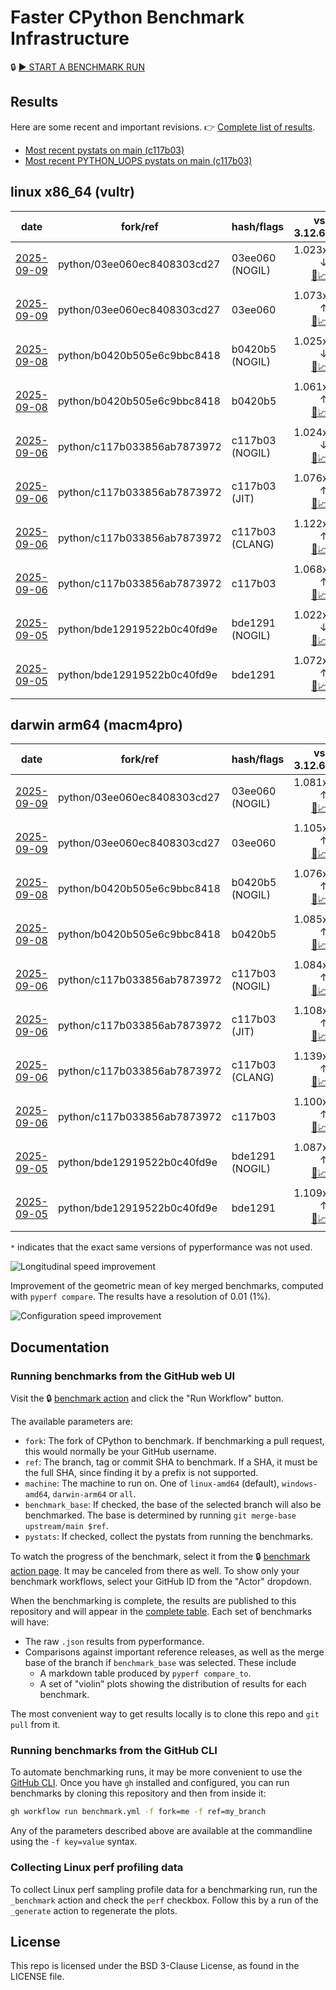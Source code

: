 # Faster CPython Benchmark Infrastructure

🔒 [▶️ START A BENCHMARK RUN](../../actions/workflows/benchmark.yml)

## Results

Here are some recent and important revisions. 👉 [Complete list of results](RESULTS.md).

<!-- START table -->
- [Most recent  pystats on main (c117b03)](results/bm-20250906-3.15.0a0-c117b03/bm-20250906-vultr-x86_64-python-c117b033856ab7873972-3.15.0a0-c117b03-pystats.md)
- [Most recent PYTHON_UOPS pystats on main (c117b03)](results/bm-20250906-3.15.0a0-c117b03-PYTHON_UOPS/bm-20250906-vultr-x86_64-python-c117b033856ab7873972-3.15.0a0-c117b03-pystats.md)

## linux x86_64 (vultr)
| date | fork/ref | hash/flags | vs. 3.12.6: | vs. 3.13.0rc2: | vs. base: |
| --- | --- | --- | ---: | ---: | ---: |
| [2025-09-09](results/bm-20250909-3.15.0a0-03ee060-NOGIL) | python/03ee060ec8408303cd27 | 03ee060 (NOGIL) | 1.023x ↓<br>[📄](results/bm-20250909-3.15.0a0-03ee060-NOGIL/bm-20250909-vultr-x86_64-python-03ee060ec8408303cd27-3.15.0a0-03ee060-vs-3.12.6.md)[📈](results/bm-20250909-3.15.0a0-03ee060-NOGIL/bm-20250909-vultr-x86_64-python-03ee060ec8408303cd27-3.15.0a0-03ee060-vs-3.12.6.svg) | 1.056x ↓<br>[📄](results/bm-20250909-3.15.0a0-03ee060-NOGIL/bm-20250909-vultr-x86_64-python-03ee060ec8408303cd27-3.15.0a0-03ee060-vs-3.13.0rc2.md)[📈](results/bm-20250909-3.15.0a0-03ee060-NOGIL/bm-20250909-vultr-x86_64-python-03ee060ec8408303cd27-3.15.0a0-03ee060-vs-3.13.0rc2.svg) | 1.095x ↓<br>[📄](results/bm-20250909-3.15.0a0-03ee060-NOGIL/bm-20250909-vultr-x86_64-python-03ee060ec8408303cd27-3.15.0a0-03ee060-vs-base.md)[📈](results/bm-20250909-3.15.0a0-03ee060-NOGIL/bm-20250909-vultr-x86_64-python-03ee060ec8408303cd27-3.15.0a0-03ee060-vs-base.svg)[🧠](results/bm-20250909-3.15.0a0-03ee060-NOGIL/bm-20250909-vultr-x86_64-python-03ee060ec8408303cd27-3.15.0a0-03ee060-vs-base-mem.svg) |
| [2025-09-09](results/bm-20250909-3.15.0a0-03ee060) | python/03ee060ec8408303cd27 | 03ee060 | 1.073x ↑<br>[📄](results/bm-20250909-3.15.0a0-03ee060/bm-20250909-vultr-x86_64-python-03ee060ec8408303cd27-3.15.0a0-03ee060-vs-3.12.6.md)[📈](results/bm-20250909-3.15.0a0-03ee060/bm-20250909-vultr-x86_64-python-03ee060ec8408303cd27-3.15.0a0-03ee060-vs-3.12.6.svg) | 1.038x ↑<br>[📄](results/bm-20250909-3.15.0a0-03ee060/bm-20250909-vultr-x86_64-python-03ee060ec8408303cd27-3.15.0a0-03ee060-vs-3.13.0rc2.md)[📈](results/bm-20250909-3.15.0a0-03ee060/bm-20250909-vultr-x86_64-python-03ee060ec8408303cd27-3.15.0a0-03ee060-vs-3.13.0rc2.svg) |  |
| [2025-09-08](results/bm-20250908-3.15.0a0-b0420b5-NOGIL) | python/b0420b505e6c9bbc8418 | b0420b5 (NOGIL) | 1.025x ↓<br>[📄](results/bm-20250908-3.15.0a0-b0420b5-NOGIL/bm-20250908-vultr-x86_64-python-b0420b505e6c9bbc8418-3.15.0a0-b0420b5-vs-3.12.6.md)[📈](results/bm-20250908-3.15.0a0-b0420b5-NOGIL/bm-20250908-vultr-x86_64-python-b0420b505e6c9bbc8418-3.15.0a0-b0420b5-vs-3.12.6.svg) | 1.058x ↓<br>[📄](results/bm-20250908-3.15.0a0-b0420b5-NOGIL/bm-20250908-vultr-x86_64-python-b0420b505e6c9bbc8418-3.15.0a0-b0420b5-vs-3.13.0rc2.md)[📈](results/bm-20250908-3.15.0a0-b0420b5-NOGIL/bm-20250908-vultr-x86_64-python-b0420b505e6c9bbc8418-3.15.0a0-b0420b5-vs-3.13.0rc2.svg) | 1.088x ↓<br>[📄](results/bm-20250908-3.15.0a0-b0420b5-NOGIL/bm-20250908-vultr-x86_64-python-b0420b505e6c9bbc8418-3.15.0a0-b0420b5-vs-base.md)[📈](results/bm-20250908-3.15.0a0-b0420b5-NOGIL/bm-20250908-vultr-x86_64-python-b0420b505e6c9bbc8418-3.15.0a0-b0420b5-vs-base.svg)[🧠](results/bm-20250908-3.15.0a0-b0420b5-NOGIL/bm-20250908-vultr-x86_64-python-b0420b505e6c9bbc8418-3.15.0a0-b0420b5-vs-base-mem.svg) |
| [2025-09-08](results/bm-20250908-3.15.0a0-b0420b5) | python/b0420b505e6c9bbc8418 | b0420b5 | 1.061x ↑<br>[📄](results/bm-20250908-3.15.0a0-b0420b5/bm-20250908-vultr-x86_64-python-b0420b505e6c9bbc8418-3.15.0a0-b0420b5-vs-3.12.6.md)[📈](results/bm-20250908-3.15.0a0-b0420b5/bm-20250908-vultr-x86_64-python-b0420b505e6c9bbc8418-3.15.0a0-b0420b5-vs-3.12.6.svg) | 1.026x ↑<br>[📄](results/bm-20250908-3.15.0a0-b0420b5/bm-20250908-vultr-x86_64-python-b0420b505e6c9bbc8418-3.15.0a0-b0420b5-vs-3.13.0rc2.md)[📈](results/bm-20250908-3.15.0a0-b0420b5/bm-20250908-vultr-x86_64-python-b0420b505e6c9bbc8418-3.15.0a0-b0420b5-vs-3.13.0rc2.svg) |  |
| [2025-09-06](results/bm-20250906-3.15.0a0-c117b03-NOGIL) | python/c117b033856ab7873972 | c117b03 (NOGIL) | 1.024x ↓<br>[📄](results/bm-20250906-3.15.0a0-c117b03-NOGIL/bm-20250906-vultr-x86_64-python-c117b033856ab7873972-3.15.0a0-c117b03-vs-3.12.6.md)[📈](results/bm-20250906-3.15.0a0-c117b03-NOGIL/bm-20250906-vultr-x86_64-python-c117b033856ab7873972-3.15.0a0-c117b03-vs-3.12.6.svg) | 1.057x ↓<br>[📄](results/bm-20250906-3.15.0a0-c117b03-NOGIL/bm-20250906-vultr-x86_64-python-c117b033856ab7873972-3.15.0a0-c117b03-vs-3.13.0rc2.md)[📈](results/bm-20250906-3.15.0a0-c117b03-NOGIL/bm-20250906-vultr-x86_64-python-c117b033856ab7873972-3.15.0a0-c117b03-vs-3.13.0rc2.svg) | 1.091x ↓<br>[📄](results/bm-20250906-3.15.0a0-c117b03-NOGIL/bm-20250906-vultr-x86_64-python-c117b033856ab7873972-3.15.0a0-c117b03-vs-base.md)[📈](results/bm-20250906-3.15.0a0-c117b03-NOGIL/bm-20250906-vultr-x86_64-python-c117b033856ab7873972-3.15.0a0-c117b03-vs-base.svg)[🧠](results/bm-20250906-3.15.0a0-c117b03-NOGIL/bm-20250906-vultr-x86_64-python-c117b033856ab7873972-3.15.0a0-c117b03-vs-base-mem.svg) |
| [2025-09-06](results/bm-20250906-3.15.0a0-c117b03-JIT) | python/c117b033856ab7873972 | c117b03 (JIT) | 1.076x ↑<br>[📄](results/bm-20250906-3.15.0a0-c117b03-JIT/bm-20250906-vultr-x86_64-python-c117b033856ab7873972-3.15.0a0-c117b03-vs-3.12.6.md)[📈](results/bm-20250906-3.15.0a0-c117b03-JIT/bm-20250906-vultr-x86_64-python-c117b033856ab7873972-3.15.0a0-c117b03-vs-3.12.6.svg) | 1.040x ↑<br>[📄](results/bm-20250906-3.15.0a0-c117b03-JIT/bm-20250906-vultr-x86_64-python-c117b033856ab7873972-3.15.0a0-c117b03-vs-3.13.0rc2.md)[📈](results/bm-20250906-3.15.0a0-c117b03-JIT/bm-20250906-vultr-x86_64-python-c117b033856ab7873972-3.15.0a0-c117b03-vs-3.13.0rc2.svg) | 1.008x ↑<br>[📄](results/bm-20250906-3.15.0a0-c117b03-JIT/bm-20250906-vultr-x86_64-python-c117b033856ab7873972-3.15.0a0-c117b03-vs-base.md)[📈](results/bm-20250906-3.15.0a0-c117b03-JIT/bm-20250906-vultr-x86_64-python-c117b033856ab7873972-3.15.0a0-c117b03-vs-base.svg)[🧠](results/bm-20250906-3.15.0a0-c117b03-JIT/bm-20250906-vultr-x86_64-python-c117b033856ab7873972-3.15.0a0-c117b03-vs-base-mem.svg) |
| [2025-09-06](results/bm-20250906-3.15.0a0-c117b03-CLANG) | python/c117b033856ab7873972 | c117b03 (CLANG) | 1.122x ↑<br>[📄](results/bm-20250906-3.15.0a0-c117b03-CLANG/bm-20250906-vultr-x86_64-python-c117b033856ab7873972-3.15.0a0-c117b03-vs-3.12.6.md)[📈](results/bm-20250906-3.15.0a0-c117b03-CLANG/bm-20250906-vultr-x86_64-python-c117b033856ab7873972-3.15.0a0-c117b03-vs-3.12.6.svg) | 1.085x ↑<br>[📄](results/bm-20250906-3.15.0a0-c117b03-CLANG/bm-20250906-vultr-x86_64-python-c117b033856ab7873972-3.15.0a0-c117b03-vs-3.13.0rc2.md)[📈](results/bm-20250906-3.15.0a0-c117b03-CLANG/bm-20250906-vultr-x86_64-python-c117b033856ab7873972-3.15.0a0-c117b03-vs-3.13.0rc2.svg) | 1.049x ↑<br>[📄](results/bm-20250906-3.15.0a0-c117b03-CLANG/bm-20250906-vultr-x86_64-python-c117b033856ab7873972-3.15.0a0-c117b03-vs-base.md)[📈](results/bm-20250906-3.15.0a0-c117b03-CLANG/bm-20250906-vultr-x86_64-python-c117b033856ab7873972-3.15.0a0-c117b03-vs-base.svg)[🧠](results/bm-20250906-3.15.0a0-c117b03-CLANG/bm-20250906-vultr-x86_64-python-c117b033856ab7873972-3.15.0a0-c117b03-vs-base-mem.svg) |
| [2025-09-06](results/bm-20250906-3.15.0a0-c117b03) | python/c117b033856ab7873972 | c117b03 | 1.068x ↑<br>[📄](results/bm-20250906-3.15.0a0-c117b03/bm-20250906-vultr-x86_64-python-c117b033856ab7873972-3.15.0a0-c117b03-vs-3.12.6.md)[📈](results/bm-20250906-3.15.0a0-c117b03/bm-20250906-vultr-x86_64-python-c117b033856ab7873972-3.15.0a0-c117b03-vs-3.12.6.svg) | 1.032x ↑<br>[📄](results/bm-20250906-3.15.0a0-c117b03/bm-20250906-vultr-x86_64-python-c117b033856ab7873972-3.15.0a0-c117b03-vs-3.13.0rc2.md)[📈](results/bm-20250906-3.15.0a0-c117b03/bm-20250906-vultr-x86_64-python-c117b033856ab7873972-3.15.0a0-c117b03-vs-3.13.0rc2.svg) |  |
| [2025-09-05](results/bm-20250905-3.15.0a0-bde1291-NOGIL) | python/bde12919522b0c40fd9e | bde1291 (NOGIL) | 1.022x ↓<br>[📄](results/bm-20250905-3.15.0a0-bde1291-NOGIL/bm-20250905-vultr-x86_64-python-bde12919522b0c40fd9e-3.15.0a0-bde1291-vs-3.12.6.md)[📈](results/bm-20250905-3.15.0a0-bde1291-NOGIL/bm-20250905-vultr-x86_64-python-bde12919522b0c40fd9e-3.15.0a0-bde1291-vs-3.12.6.svg) | 1.055x ↓<br>[📄](results/bm-20250905-3.15.0a0-bde1291-NOGIL/bm-20250905-vultr-x86_64-python-bde12919522b0c40fd9e-3.15.0a0-bde1291-vs-3.13.0rc2.md)[📈](results/bm-20250905-3.15.0a0-bde1291-NOGIL/bm-20250905-vultr-x86_64-python-bde12919522b0c40fd9e-3.15.0a0-bde1291-vs-3.13.0rc2.svg) | 1.094x ↓<br>[📄](results/bm-20250905-3.15.0a0-bde1291-NOGIL/bm-20250905-vultr-x86_64-python-bde12919522b0c40fd9e-3.15.0a0-bde1291-vs-base.md)[📈](results/bm-20250905-3.15.0a0-bde1291-NOGIL/bm-20250905-vultr-x86_64-python-bde12919522b0c40fd9e-3.15.0a0-bde1291-vs-base.svg)[🧠](results/bm-20250905-3.15.0a0-bde1291-NOGIL/bm-20250905-vultr-x86_64-python-bde12919522b0c40fd9e-3.15.0a0-bde1291-vs-base-mem.svg) |
| [2025-09-05](results/bm-20250905-3.15.0a0-bde1291) | python/bde12919522b0c40fd9e | bde1291 | 1.072x ↑<br>[📄](results/bm-20250905-3.15.0a0-bde1291/bm-20250905-vultr-x86_64-python-bde12919522b0c40fd9e-3.15.0a0-bde1291-vs-3.12.6.md)[📈](results/bm-20250905-3.15.0a0-bde1291/bm-20250905-vultr-x86_64-python-bde12919522b0c40fd9e-3.15.0a0-bde1291-vs-3.12.6.svg) | 1.036x ↑<br>[📄](results/bm-20250905-3.15.0a0-bde1291/bm-20250905-vultr-x86_64-python-bde12919522b0c40fd9e-3.15.0a0-bde1291-vs-3.13.0rc2.md)[📈](results/bm-20250905-3.15.0a0-bde1291/bm-20250905-vultr-x86_64-python-bde12919522b0c40fd9e-3.15.0a0-bde1291-vs-3.13.0rc2.svg) |  |

## darwin arm64 (macm4pro)
| date | fork/ref | hash/flags | vs. 3.12.6: | vs. 3.13.0rc2: | vs. base: |
| --- | --- | --- | ---: | ---: | ---: |
| [2025-09-09](results/bm-20250909-3.15.0a0-03ee060-NOGIL) | python/03ee060ec8408303cd27 | 03ee060 (NOGIL) | 1.081x ↑<br>[📄](results/bm-20250909-3.15.0a0-03ee060-NOGIL/bm-20250909-macm4pro-arm64-python-03ee060ec8408303cd27-3.15.0a0-03ee060-vs-3.12.6.md)[📈](results/bm-20250909-3.15.0a0-03ee060-NOGIL/bm-20250909-macm4pro-arm64-python-03ee060ec8408303cd27-3.15.0a0-03ee060-vs-3.12.6.svg) | 1.003x ↑<br>[📄](results/bm-20250909-3.15.0a0-03ee060-NOGIL/bm-20250909-macm4pro-arm64-python-03ee060ec8408303cd27-3.15.0a0-03ee060-vs-3.13.0rc2.md)[📈](results/bm-20250909-3.15.0a0-03ee060-NOGIL/bm-20250909-macm4pro-arm64-python-03ee060ec8408303cd27-3.15.0a0-03ee060-vs-3.13.0rc2.svg) | 1.024x ↓<br>[📄](results/bm-20250909-3.15.0a0-03ee060-NOGIL/bm-20250909-macm4pro-arm64-python-03ee060ec8408303cd27-3.15.0a0-03ee060-vs-base.md)[📈](results/bm-20250909-3.15.0a0-03ee060-NOGIL/bm-20250909-macm4pro-arm64-python-03ee060ec8408303cd27-3.15.0a0-03ee060-vs-base.svg)[🧠](results/bm-20250909-3.15.0a0-03ee060-NOGIL/bm-20250909-macm4pro-arm64-python-03ee060ec8408303cd27-3.15.0a0-03ee060-vs-base-mem.svg) |
| [2025-09-09](results/bm-20250909-3.15.0a0-03ee060) | python/03ee060ec8408303cd27 | 03ee060 | 1.105x ↑<br>[📄](results/bm-20250909-3.15.0a0-03ee060/bm-20250909-macm4pro-arm64-python-03ee060ec8408303cd27-3.15.0a0-03ee060-vs-3.12.6.md)[📈](results/bm-20250909-3.15.0a0-03ee060/bm-20250909-macm4pro-arm64-python-03ee060ec8408303cd27-3.15.0a0-03ee060-vs-3.12.6.svg) | 1.025x ↑<br>[📄](results/bm-20250909-3.15.0a0-03ee060/bm-20250909-macm4pro-arm64-python-03ee060ec8408303cd27-3.15.0a0-03ee060-vs-3.13.0rc2.md)[📈](results/bm-20250909-3.15.0a0-03ee060/bm-20250909-macm4pro-arm64-python-03ee060ec8408303cd27-3.15.0a0-03ee060-vs-3.13.0rc2.svg) |  |
| [2025-09-08](results/bm-20250908-3.15.0a0-b0420b5-NOGIL) | python/b0420b505e6c9bbc8418 | b0420b5 (NOGIL) | 1.076x ↑<br>[📄](results/bm-20250908-3.15.0a0-b0420b5-NOGIL/bm-20250908-macm4pro-arm64-python-b0420b505e6c9bbc8418-3.15.0a0-b0420b5-vs-3.12.6.md)[📈](results/bm-20250908-3.15.0a0-b0420b5-NOGIL/bm-20250908-macm4pro-arm64-python-b0420b505e6c9bbc8418-3.15.0a0-b0420b5-vs-3.12.6.svg) | 1.002x ↓<br>[📄](results/bm-20250908-3.15.0a0-b0420b5-NOGIL/bm-20250908-macm4pro-arm64-python-b0420b505e6c9bbc8418-3.15.0a0-b0420b5-vs-3.13.0rc2.md)[📈](results/bm-20250908-3.15.0a0-b0420b5-NOGIL/bm-20250908-macm4pro-arm64-python-b0420b505e6c9bbc8418-3.15.0a0-b0420b5-vs-3.13.0rc2.svg) | 1.010x ↓<br>[📄](results/bm-20250908-3.15.0a0-b0420b5-NOGIL/bm-20250908-macm4pro-arm64-python-b0420b505e6c9bbc8418-3.15.0a0-b0420b5-vs-base.md)[📈](results/bm-20250908-3.15.0a0-b0420b5-NOGIL/bm-20250908-macm4pro-arm64-python-b0420b505e6c9bbc8418-3.15.0a0-b0420b5-vs-base.svg)[🧠](results/bm-20250908-3.15.0a0-b0420b5-NOGIL/bm-20250908-macm4pro-arm64-python-b0420b505e6c9bbc8418-3.15.0a0-b0420b5-vs-base-mem.svg) |
| [2025-09-08](results/bm-20250908-3.15.0a0-b0420b5) | python/b0420b505e6c9bbc8418 | b0420b5 | 1.085x ↑<br>[📄](results/bm-20250908-3.15.0a0-b0420b5/bm-20250908-macm4pro-arm64-python-b0420b505e6c9bbc8418-3.15.0a0-b0420b5-vs-3.12.6.md)[📈](results/bm-20250908-3.15.0a0-b0420b5/bm-20250908-macm4pro-arm64-python-b0420b505e6c9bbc8418-3.15.0a0-b0420b5-vs-3.12.6.svg) | 1.007x ↑<br>[📄](results/bm-20250908-3.15.0a0-b0420b5/bm-20250908-macm4pro-arm64-python-b0420b505e6c9bbc8418-3.15.0a0-b0420b5-vs-3.13.0rc2.md)[📈](results/bm-20250908-3.15.0a0-b0420b5/bm-20250908-macm4pro-arm64-python-b0420b505e6c9bbc8418-3.15.0a0-b0420b5-vs-3.13.0rc2.svg) |  |
| [2025-09-06](results/bm-20250906-3.15.0a0-c117b03-NOGIL) | python/c117b033856ab7873972 | c117b03 (NOGIL) | 1.084x ↑<br>[📄](results/bm-20250906-3.15.0a0-c117b03-NOGIL/bm-20250906-macm4pro-arm64-python-c117b033856ab7873972-3.15.0a0-c117b03-vs-3.12.6.md)[📈](results/bm-20250906-3.15.0a0-c117b03-NOGIL/bm-20250906-macm4pro-arm64-python-c117b033856ab7873972-3.15.0a0-c117b03-vs-3.12.6.svg) | 1.005x ↑<br>[📄](results/bm-20250906-3.15.0a0-c117b03-NOGIL/bm-20250906-macm4pro-arm64-python-c117b033856ab7873972-3.15.0a0-c117b03-vs-3.13.0rc2.md)[📈](results/bm-20250906-3.15.0a0-c117b03-NOGIL/bm-20250906-macm4pro-arm64-python-c117b033856ab7873972-3.15.0a0-c117b03-vs-3.13.0rc2.svg) | 1.017x ↓<br>[📄](results/bm-20250906-3.15.0a0-c117b03-NOGIL/bm-20250906-macm4pro-arm64-python-c117b033856ab7873972-3.15.0a0-c117b03-vs-base.md)[📈](results/bm-20250906-3.15.0a0-c117b03-NOGIL/bm-20250906-macm4pro-arm64-python-c117b033856ab7873972-3.15.0a0-c117b03-vs-base.svg)[🧠](results/bm-20250906-3.15.0a0-c117b03-NOGIL/bm-20250906-macm4pro-arm64-python-c117b033856ab7873972-3.15.0a0-c117b03-vs-base-mem.svg) |
| [2025-09-06](results/bm-20250906-3.15.0a0-c117b03-JIT) | python/c117b033856ab7873972 | c117b03 (JIT) | 1.108x ↑<br>[📄](results/bm-20250906-3.15.0a0-c117b03-JIT/bm-20250906-macm4pro-arm64-python-c117b033856ab7873972-3.15.0a0-c117b03-vs-3.12.6.md)[📈](results/bm-20250906-3.15.0a0-c117b03-JIT/bm-20250906-macm4pro-arm64-python-c117b033856ab7873972-3.15.0a0-c117b03-vs-3.12.6.svg) | 1.028x ↑<br>[📄](results/bm-20250906-3.15.0a0-c117b03-JIT/bm-20250906-macm4pro-arm64-python-c117b033856ab7873972-3.15.0a0-c117b03-vs-3.13.0rc2.md)[📈](results/bm-20250906-3.15.0a0-c117b03-JIT/bm-20250906-macm4pro-arm64-python-c117b033856ab7873972-3.15.0a0-c117b03-vs-3.13.0rc2.svg) | 1.007x ↑<br>[📄](results/bm-20250906-3.15.0a0-c117b03-JIT/bm-20250906-macm4pro-arm64-python-c117b033856ab7873972-3.15.0a0-c117b03-vs-base.md)[📈](results/bm-20250906-3.15.0a0-c117b03-JIT/bm-20250906-macm4pro-arm64-python-c117b033856ab7873972-3.15.0a0-c117b03-vs-base.svg)[🧠](results/bm-20250906-3.15.0a0-c117b03-JIT/bm-20250906-macm4pro-arm64-python-c117b033856ab7873972-3.15.0a0-c117b03-vs-base-mem.svg) |
| [2025-09-06](results/bm-20250906-3.15.0a0-c117b03-CLANG) | python/c117b033856ab7873972 | c117b03 (CLANG) | 1.139x ↑<br>[📄](results/bm-20250906-3.15.0a0-c117b03-CLANG/bm-20250906-macm4pro-arm64-python-c117b033856ab7873972-3.15.0a0-c117b03-vs-3.12.6.md)[📈](results/bm-20250906-3.15.0a0-c117b03-CLANG/bm-20250906-macm4pro-arm64-python-c117b033856ab7873972-3.15.0a0-c117b03-vs-3.12.6.svg) | 1.056x ↑<br>[📄](results/bm-20250906-3.15.0a0-c117b03-CLANG/bm-20250906-macm4pro-arm64-python-c117b033856ab7873972-3.15.0a0-c117b03-vs-3.13.0rc2.md)[📈](results/bm-20250906-3.15.0a0-c117b03-CLANG/bm-20250906-macm4pro-arm64-python-c117b033856ab7873972-3.15.0a0-c117b03-vs-3.13.0rc2.svg) | 1.037x ↑<br>[📄](results/bm-20250906-3.15.0a0-c117b03-CLANG/bm-20250906-macm4pro-arm64-python-c117b033856ab7873972-3.15.0a0-c117b03-vs-base.md)[📈](results/bm-20250906-3.15.0a0-c117b03-CLANG/bm-20250906-macm4pro-arm64-python-c117b033856ab7873972-3.15.0a0-c117b03-vs-base.svg)[🧠](results/bm-20250906-3.15.0a0-c117b03-CLANG/bm-20250906-macm4pro-arm64-python-c117b033856ab7873972-3.15.0a0-c117b03-vs-base-mem.svg) |
| [2025-09-06](results/bm-20250906-3.15.0a0-c117b03) | python/c117b033856ab7873972 | c117b03 | 1.100x ↑<br>[📄](results/bm-20250906-3.15.0a0-c117b03/bm-20250906-macm4pro-arm64-python-c117b033856ab7873972-3.15.0a0-c117b03-vs-3.12.6.md)[📈](results/bm-20250906-3.15.0a0-c117b03/bm-20250906-macm4pro-arm64-python-c117b033856ab7873972-3.15.0a0-c117b03-vs-3.12.6.svg) | 1.021x ↑<br>[📄](results/bm-20250906-3.15.0a0-c117b03/bm-20250906-macm4pro-arm64-python-c117b033856ab7873972-3.15.0a0-c117b03-vs-3.13.0rc2.md)[📈](results/bm-20250906-3.15.0a0-c117b03/bm-20250906-macm4pro-arm64-python-c117b033856ab7873972-3.15.0a0-c117b03-vs-3.13.0rc2.svg) |  |
| [2025-09-05](results/bm-20250905-3.15.0a0-bde1291-NOGIL) | python/bde12919522b0c40fd9e | bde1291 (NOGIL) | 1.087x ↑<br>[📄](results/bm-20250905-3.15.0a0-bde1291-NOGIL/bm-20250905-macm4pro-arm64-python-bde12919522b0c40fd9e-3.15.0a0-bde1291-vs-3.12.6.md)[📈](results/bm-20250905-3.15.0a0-bde1291-NOGIL/bm-20250905-macm4pro-arm64-python-bde12919522b0c40fd9e-3.15.0a0-bde1291-vs-3.12.6.svg) | 1.009x ↑<br>[📄](results/bm-20250905-3.15.0a0-bde1291-NOGIL/bm-20250905-macm4pro-arm64-python-bde12919522b0c40fd9e-3.15.0a0-bde1291-vs-3.13.0rc2.md)[📈](results/bm-20250905-3.15.0a0-bde1291-NOGIL/bm-20250905-macm4pro-arm64-python-bde12919522b0c40fd9e-3.15.0a0-bde1291-vs-3.13.0rc2.svg) | 1.022x ↓<br>[📄](results/bm-20250905-3.15.0a0-bde1291-NOGIL/bm-20250905-macm4pro-arm64-python-bde12919522b0c40fd9e-3.15.0a0-bde1291-vs-base.md)[📈](results/bm-20250905-3.15.0a0-bde1291-NOGIL/bm-20250905-macm4pro-arm64-python-bde12919522b0c40fd9e-3.15.0a0-bde1291-vs-base.svg)[🧠](results/bm-20250905-3.15.0a0-bde1291-NOGIL/bm-20250905-macm4pro-arm64-python-bde12919522b0c40fd9e-3.15.0a0-bde1291-vs-base-mem.svg) |
| [2025-09-05](results/bm-20250905-3.15.0a0-bde1291) | python/bde12919522b0c40fd9e | bde1291 | 1.109x ↑<br>[📄](results/bm-20250905-3.15.0a0-bde1291/bm-20250905-macm4pro-arm64-python-bde12919522b0c40fd9e-3.15.0a0-bde1291-vs-3.12.6.md)[📈](results/bm-20250905-3.15.0a0-bde1291/bm-20250905-macm4pro-arm64-python-bde12919522b0c40fd9e-3.15.0a0-bde1291-vs-3.12.6.svg) | 1.029x ↑<br>[📄](results/bm-20250905-3.15.0a0-bde1291/bm-20250905-macm4pro-arm64-python-bde12919522b0c40fd9e-3.15.0a0-bde1291-vs-3.13.0rc2.md)[📈](results/bm-20250905-3.15.0a0-bde1291/bm-20250905-macm4pro-arm64-python-bde12919522b0c40fd9e-3.15.0a0-bde1291-vs-3.13.0rc2.svg) |  |


<!-- END table -->

`*` indicates that the exact same versions of pyperformance was not used.

![Longitudinal speed improvement](/longitudinal.svg)

Improvement of the geometric mean of key merged benchmarks, computed with `pyperf compare`.
The results have a resolution of 0.01 (1%).

![Configuration speed improvement](/configs.svg)

## Documentation

### Running benchmarks from the GitHub web UI

Visit the 🔒 [benchmark action](../../actions/workflows/benchmark.yml) and click the "Run Workflow" button.

The available parameters are:

- `fork`: The fork of CPython to benchmark.
  If benchmarking a pull request, this would normally be your GitHub username.
- `ref`: The branch, tag or commit SHA to benchmark.
  If a SHA, it must be the full SHA, since finding it by a prefix is not supported.
- `machine`: The machine to run on.
  One of `linux-amd64` (default), `windows-amd64`, `darwin-arm64` or `all`.
- `benchmark_base`: If checked, the base of the selected branch will also be benchmarked.
  The base is determined by running `git merge-base upstream/main $ref`.
- `pystats`: If checked, collect the pystats from running the benchmarks.

To watch the progress of the benchmark, select it from the 🔒 [benchmark action page](../../actions/workflows/benchmark.yml).
It may be canceled from there as well.
To show only your benchmark workflows, select your GitHub ID from the "Actor" dropdown.

When the benchmarking is complete, the results are published to this repository and will appear in the [complete table](RESULTS.md).
Each set of benchmarks will have:

- The raw `.json` results from pyperformance.
- Comparisons against important reference releases, as well as the merge base of the branch if `benchmark_base` was selected. These include
  - A markdown table produced by `pyperf compare_to`.
  - A set of "violin" plots showing the distribution of results for each benchmark.

The most convenient way to get results locally is to clone this repo and `git pull` from it.

### Running benchmarks from the GitHub CLI

To automate benchmarking runs, it may be more convenient to use the [GitHub CLI](https://cli.github.com/).
Once you have `gh` installed and configured, you can run benchmarks by cloning this repository and then from inside it:

```bash session
gh workflow run benchmark.yml -f fork=me -f ref=my_branch
```

Any of the parameters described above are available at the commandline using the `-f key=value` syntax.

### Collecting Linux perf profiling data

To collect Linux perf sampling profile data for a benchmarking run, run the `_benchmark` action and check the `perf` checkbox.
Follow this by a run of the `_generate` action to regenerate the plots.

## License

This repo is licensed under the BSD 3-Clause License, as found in the LICENSE file.
